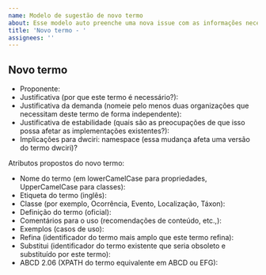 ```yaml
---
name: Modelo de sugestão de novo termo
about: Esse modelo auto preenche uma nova issue com as informações necessárias para a sugestão de um novo termo.
title: 'Novo termo - '
assignees: ''
---
```


## Novo termo

* Proponente:
* Justificativa (por que este termo é necessário?):
* Justificativa da demanda (nomeie pelo menos duas organizações que necessitam deste termo de forma independente):
* Justificativa de estabilidade (quais são as preocupações de que isso possa afetar as implementações existentes?):
* Implicações para dwciri: namespace (essa mudança afeta uma versão do termo dwciri)?
 
Atributos propostos do novo termo:

* Nome do termo (em lowerCamelCase para propriedades, UpperCamelCase para classes):
* Etiqueta do termo (inglês):
* Classe (por exemplo, Ocorrência, Evento, Localização, Táxon):
* Definição do termo (oficial):
* Comentários para o uso (recomendações de conteúdo, etc.,):
* Exemplos (casos de uso):
* Refina (identificador do termo mais amplo que este termo refina):
* Substitui (identificador do termo existente que seria obsoleto e substituído por este termo):
* ABCD 2.06 (XPATH do termo equivalente em ABCD ou EFG):
